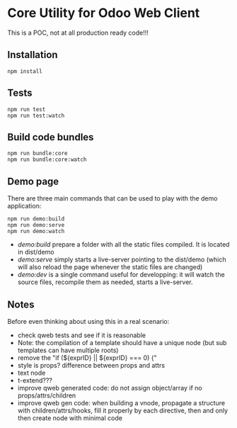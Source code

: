 # Core Utility for Odoo Web Client

This is a POC, not at all production ready code!!!

## Installation

```
npm install
```

## Tests

```
npm run test
npm run test:watch
```
## Build code bundles

```
npm run bundle:core
npm run bundle:core:watch
```

## Demo page

There are three main commands that can be used to play with the demo application:

```
npm run demo:build
npm run demo:serve
npm run demo:watch
```

- *demo:build* prepare a folder with all the static files compiled. It is
  located in dist/demo
- *demo:serve* simply starts a live-server pointing to the dist/demo (which will
  also reload the page whenever the static files are changed)
- *demo:dev* is a single command useful for developping: it will watch the
  source files, recompile them as needed, starts a live-server.

## Notes

Before even thinking about using this in a real scenario:

- check qweb tests and see if it is reasonable
- Note: the compilation of a template should have a unique node (but sub templates
  can have multiple roots)
- remove the "if (${exprID} || ${exprID} === 0) {"
- style is props? difference between props and attrs
- text node
- t-extend???
- improve qweb generated code: do not assign object/array if no props/attrs/children
- improve qweb gen code: when building a vnode, propagate a structure with
    children/attrs/hooks, fill it properly by each directive, then and only
    then create node with minimal code